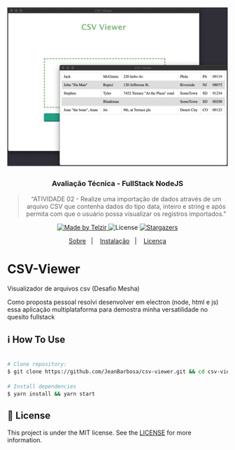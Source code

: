 
<h1 align="center" > 
<a> 
  <img src="https://github.com/JeanBarbosa/csv-viewer/blob/develop/screenshot/modal.png" width="600"/>
</a>
</h1>

<h3 align="center">
  Avaliação Técnica - FullStack NodeJS
</h3>

<blockquote align="center">“ATIVIDADE 02 - Realize uma importação de dados através de um arquivo CSV que contenha dados do tipo data, inteiro e string e após permita com que o usuário possa visualizar os registros importados.” <a target="_blank"  href ="https://www.notion.so/Avalia-o-T-cnica-FullStack-NodeJS-e768e702366b4adb9a56bf9479682e12">
</a></blockquote>


<p align="center">

  <a target="_blank"  href ="https://telzir.com.br">
    <img alt="Made by Telzir" src="https://img.shields.io/badge/made%20by-csv-viewer-%2304D361">
  </a>

  <img alt="License" src="https://img.shields.io/badge/license-MIT-%2304D361">

  <a target="_blank"  href ="https://github.com/jeanbarbosa/csv-viewer/stargazers">
    <img alt="Stargazers" src="https://img.shields.io/github/stars/jeanbarbosa/csv-viewer?style=social">
  </a>
</p>

<p align="center">
  <a target="_blank"  href ="#CSV-Viewer">Sobre</a>&nbsp;&nbsp;&nbsp;|&nbsp;&nbsp;&nbsp;
  <a target="_blank"  href ="#information_source-how-to-use">Instalação</a>&nbsp;&nbsp;&nbsp;|&nbsp;&nbsp;&nbsp;
  <a target="_blank"  href ="#memo-license">Licença</a>
</p>

# CSV-Viewer
 Visualizador de arquivos csv (Desafio Mesha)

  Como proposta pessoal resolvi desenvolver em electron (node, html e js) essa
  aplicação multiplataforma para demostra minha versatilidade no quesito fullstack

## :information_source: How To Use

```bash

# Clone repository:
$ git clone https://github.com/JeanBarbosa/csv-viewer.git && cd csv-viewer

# Install dependencies
$ yarn install && yarn start

```

## :memo: License
This project is under the MIT license. See the [LICENSE](https://github.com/jeanbarbosa/csv-viewer/blob/master/LICENSE) for more information.
